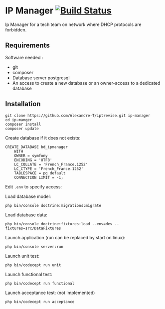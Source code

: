 # IP Manager [![Build Status](https://travis-ci.org/Alexandre-T/iptrevise.svg?branch=master)](https://travis-ci.org/Alexandre-T/iptrevise)

Ip Manager for a tech team on network where DHCP protocols are forbidden. 

## Requirements
Software needed :
* git
* composer
* Database server postgresql
* An access to create a new database or an owner-access to a dedicated database 

## Installation
```
git clone https://github.com/Alexandre-T/iptrevise.git ip-manager
cd ip-manger
composer install
composer update
```

Create database if it does not exists:
```
CREATE DATABASE bd_ipmanager
    WITH 
    OWNER = symfony
    ENCODING = 'UTF8'
    LC_COLLATE = 'French_France.1252'
    LC_CTYPE = 'French_France.1252'
    TABLESPACE = pg_default
    CONNECTION LIMIT = -1;
```

Edit `.env` to specify access:

Load database model:
```
php bin/console doctrine:migrations:migrate
```

Load database data:
```
php bin/console doctrine:fixtures:load --env=dev --fixtures=src/DataFixtures
```

Launch application (run can be replaced by start on linux):
```
php bin/console server:run
```

Launch unit test:
```
php bin/codecept run unit
```

Launch functional test:
```
php bin/codecept run functional
```

Launch acceptance test: (not implemented)
```
php bin/codecept run acceptance
```


